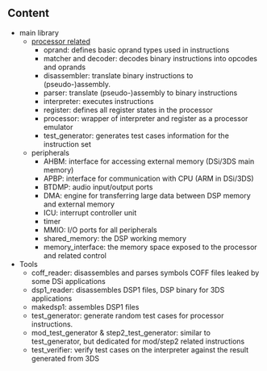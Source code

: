 ## Content

 - main library
   - [processor related](processor_general.md)
     - oprand: defines basic oprand types used in instructions
     - matcher and decoder: decodes binary instructions into opcodes and oprands
     - disassembler: translate binary instructions to (pseudo-)assembly.
     - parser: translate (pseudo-)assembly to binary instructions
     - interpreter: executes instructions
     - register: defines all register states in the processor
     - processor: wrapper of interpreter and register as a processor emulator
     - test_generator: generates test cases information for the instruction set
   - peripherals
     - AHBM: interface for accessing external memory (DSi/3DS main memory)
     - APBP: interface for communication with CPU (ARM in DSi/3DS)
     - BTDMP: audio input/output ports
     - DMA: engine for transferring large data between DSP memory and external memory
     - ICU: interrupt controller unit
     - timer
     - MMIO: I/O ports for all peripherals
     - shared_memory: the DSP working memory
     - memory_interface: the memory space exposed to the processor and related control
 - Tools
   - coff_reader: disassembles and parses symbols COFF files leaked by some DSi applications
   - dsp1_reader: disassembles DSP1 files, DSP binary for 3DS applications
   - makedsp1: assembles DSP1 files
   - test_generator: generate random test cases for processor instructions.
   - mod_test_generator & step2_test_generator: similar to test_generator, but dedicated for mod/step2 related instructions
   - test_verifier: verify test cases on the interpreter against the result generated from 3DS
